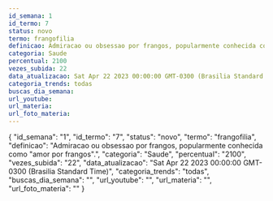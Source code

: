 ```yaml
---
id_semana: 1
id_termo: 7
status: novo
termo: frangofilia
definicao: Admiracao ou obsessao por frangos, popularmente conhecida como "amor por frangos".
categoria: Saude
percentual: 2100
vezes_subida: 22
data_atualizacao: Sat Apr 22 2023 00:00:00 GMT-0300 (Brasilia Standard Time)
categoria_trends: todas
buscas_dia_semana: 
url_youtube: 
url_materia: 
url_foto_materia: 
---
```


{
  "id_semana": "1",
  "id_termo": "7",
  "status": "novo",
  "termo": "frangofilia",
  "definicao": "Admiracao ou obsessao por frangos, popularmente conhecida como \"amor por frangos\".",
  "categoria": "Saude",
  "percentual": "2100",
  "vezes_subida": "22",
  "data_atualizacao": "Sat Apr 22 2023 00:00:00 GMT-0300 (Brasilia Standard Time)",
  "categoria_trends": "todas",
  "buscas_dia_semana": "",
  "url_youtube": "",
  "url_materia": "",
  "url_foto_materia": ""
}
